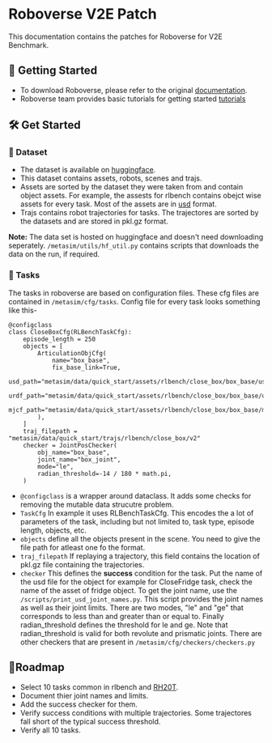 # Roboverse V2E Patch
This documentation contains the patches for Roboverse for V2E Benchmark. 

## 🚀 Getting Started
- To download Roboverse, please refer to the original [documentation](https://roboverse.wiki/metasim/#).
- Roboverse team provides basic tutorials for getting started [tutorials](https://roboverse.wiki/metasim/get_started/quick_start/0_static_scene)

## 🛠️ Get Started
### 💾 Dataset
- The dataset is available on [huggingface](https://huggingface.co/datasets/RoboVerseOrg/roboverse_data). 
- This dataset contains assets, robots, scenes and trajs. 
- Assets are sorted by the dataset they were taken from and contain object assets. For example, the assests for rlbench contains obejct wise assets for every task. Most of the assets are in [usd](https://openusd.org/release/index.html) format.
- Trajs contains robot trajectories for tasks. The trajectores are sorted by the datasets and are stored in pkl.gz format.

**Note:** The data set is hosted on huggingface and doesn't need downloading seperately. `/metasim/utils/hf_util.py` contains scripts that downloads the data on the run, if required.

### 🚩 Tasks
The tasks in roboverse are based on configuration files. These cfg files are contained in `/metasim/cfg/tasks`. 
Config file for every task looks something like this-

```
@configclass
class CloseBoxCfg(RLBenchTaskCfg):
    episode_length = 250
    objects = [
        ArticulationObjCfg(
            name="box_base",
            fix_base_link=True,
            usd_path="metasim/data/quick_start/assets/rlbench/close_box/box_base/usd/box_base.usd",
            urdf_path="metasim/data/quick_start/assets/rlbench/close_box/box_base/urdf/box_base_unique.urdf",
            mjcf_path="metasim/data/quick_start/assets/rlbench/close_box/box_base/mjcf/box_base_unique.mjcf",
        ),
    ]
    traj_filepath = "metasim/data/quick_start/trajs/rlbench/close_box/v2"
    checker = JointPosChecker(
        obj_name="box_base",
        joint_name="box_joint",
        mode="le",
        radian_threshold=-14 / 180 * math.pi,
    )
```
- `@configclass` is a wrapper around  dataclass. It adds some checks for removing the mutable data strucutre problem.
- `TaskCfg` In example it uses RLBenchTaskCfg. This encodes the a lot of parameters of the task, including but not limited to, task type, episode length, objects,  etc.
- `objects` define all the objects present in the scene. You need to give the file path for atleast one fo the format. 
- `traj_filepath` If replaying a trajectory, this field contains the location of pkl.gz file containing the trajectories.
- `checker` This defines the **success** condition for the task. Put the name of the usd file for the object for example for CloseFridge task, check the name of the asset of fridge object. To get the joint name, use the `/scripts/print_usd_joint_names.py`. This script provides the joint names as well as their joint limits. There are two modes, "le" and "ge" that corresponds to less than and greater than or equal to. Finally radian_threshold defines the threshold for le and ge. Note that radian_threshold is valid for both revolute and prismatic joints. There are other checkers that are present in `/metasim/cfg/checkers/checkers.py`

## 📍Roadmap
- Select 10 tasks common in rlbench and [RH20T](https://rh20t.github.io/static/RH20T_paper_compressed.pdf). 
- Document thier joint names and limits.
- Add the success checker for them.
- Verify success conditions with multiple trajectories. Some trajectores fall short of the typical success threshold.
- Verify all 10 tasks.


